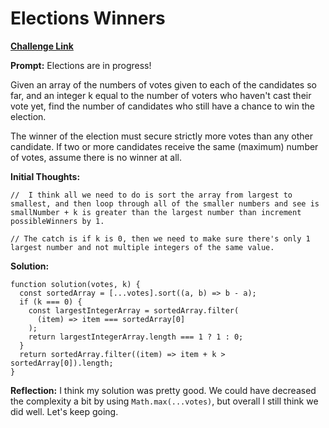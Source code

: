 # Elections Winners

[**Challenge Link**](https://app.codesignal.com/arcade/intro/level-10/8RiRRM3yvbuAd3MNg)

**Prompt:** Elections are in progress!

Given an array of the numbers of votes given to each of the candidates so far, and an integer k equal to the number of voters who haven't cast their vote yet, find the number of candidates who still have a chance to win the election.

The winner of the election must secure strictly more votes than any other candidate. If two or more candidates receive the same (maximum) number of votes, assume there is no winner at all.

**Initial Thoughts:**

```
//  I think all we need to do is sort the array from largest to smallest, and then loop through all of the smaller numbers and see is smallNumber + k is greater than the largest number than increment possibleWinners by 1.

// The catch is if k is 0, then we need to make sure there's only 1 largest number and not multiple integers of the same value.
```

**Solution:**

```
function solution(votes, k) {
  const sortedArray = [...votes].sort((a, b) => b - a);
  if (k === 0) {
    const largestIntegerArray = sortedArray.filter(
      (item) => item === sortedArray[0]
    );
    return largestIntegerArray.length === 1 ? 1 : 0;
  }
  return sortedArray.filter((item) => item + k > sortedArray[0]).length;
}
```

**Reflection:** I think my solution was pretty good. We could have decreased the complexity a bit by using `Math.max(...votes)`, but overall I still think we did well. Let's keep going.
